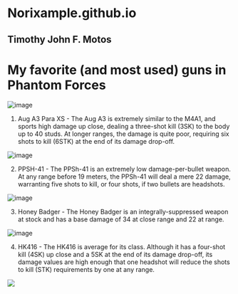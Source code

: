 # Norixample.github.io
Timothy John F. Motos 
---




# My favorite (and most used) guns in Phantom Forces


![image](https://github.com/Norixample/Norixample.github.io/assets/150984593/4f3fd2bf-3128-4692-9a7b-f90bf0020531)






1. Aug A3 Para XS - The Aug A3 is extremely similar to the M4A1, and sports high damage up close, dealing a three-shot kill (3SK) to the body up to 40 studs. At longer ranges, the damage is quite poor, requiring six shots to kill (6STK) at the end of its damage drop-off.


![image](https://github.com/Norixample/Norixample.github.io/assets/150984593/b02c2aca-5413-4219-aa6d-d9036a2b295e)


2. PPSH-41 - The PPSh-41 is an extremely low damage-per-bullet weapon. At any range before 19 meters, the PPSh-41 will deal a mere 22 damage, warranting five shots to kill, or four shots, if two bullets are headshots.


![image](https://github.com/Norixample/Norixample.github.io/assets/150984593/5326aa5b-ae92-4f5c-b48d-372870beb5f4)


3. Honey Badger - The Honey Badger is an integrally-suppressed weapon at stock and has a base damage of 34 at close range and 22 at range.




![image](https://github.com/Norixample/Norixample.github.io/assets/150984593/0fbbd627-c5ff-4e64-b4a4-e96a2268e689)

4. HK416 - The HK416 is average for its class. Although it has a four-shot kill (4SK) up close and a 5SK at the end of its damage drop-off, its damage values are high enough that one headshot will reduce the shots to kill (STK) requirements by one at any range.

![](https://static.wikia.nocookie.net/roblox-phantom-forces/images/c/c3/HK416_angled.png/revision/latest/scale-to-width-down/1200?cb=20190514190513)
